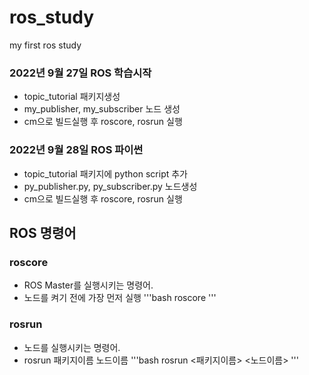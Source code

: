 # ros_study
my first ros study

### 2022년 9월 27일 ROS 학습시작
- topic_tutorial 패키지생성
- my_publisher, my_subscriber 노드 생성
- cm으로 빌드실행 후 roscore, rosrun 실행

### 2022년 9월 28일 ROS 파이썬
- topic_tutorial 패키지에 python script 추가
- py_publisher.py, py_subscriber.py 노드생성
- cm으로 빌드실행 후 roscore, rosrun 실행

## ROS 명령어
### roscore
- ROS Master를 실행시키는 명령어.
- 노드를 켜기 전에 가장 먼저 실행
'''bash
    roscore
'''

### rosrun
- 노드를 실행시키는 명령어.
- rosrun 패키지이름 노드이름
'''bash
    rosrun <패키지이름> <노드이름>
'''